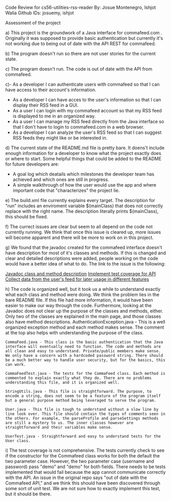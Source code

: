 Code Review for cs56-utilities-rss-reader
By: Josue Montenegro, Ishjot Walia
Github IDs: josuemy, ishjot

Assessment of the project

a) This project is the groundwork of a Java interface for commafeed.com . Originally it was supposed to provide basic authentication but currently it's not working due to being out of date with the API REST for commafeed.

b) The program doesn't run so there are not user stories for the current state.

c) The program doesn't run. The code is out of date with the API from commafeed.

c)- As a developer I can authenticate users with commafeed so that I can have access to their account's information.
  - As a developer I can have acces to the user's information so that I can display their RSS feed in a GUI.
  - As a user I can login with my commafeed account so that my RSS feed is displayed to me in an organized way.
  - As a user I can manage my RSS feed directly from the Java interface so that I don't have to login to commafeed.com in a web browser.
  - As a developer I can analyze the user's RSS feed so that I can suggest RSS feeds they might like or be interested in.

d) The current state of the README.md file is pretty bare. It doens't include enough information for a developer to know what the project exactly does or where to start. Some helpful things that could be added to the README for future developers are:  
   - A goal log which deatails which milestones the developer team has achieved and which ones are still in progress.
   - A simple walkthrough of how the user would use the app and where important code that "characterizes" the project lie.

e) The build.xml file currently explains every target. The description for "run" includes an enviroment variable $(mainClass) that does not correctly replace with the right name. The description literally prints $(mainClass), this should be fixed.

f) The currect issues are clear but seem to all depend on the code not currently running. We think that once this issue is cleared up, more issues will become apparent and there will be more to work on in this project.

g) We found that the javadoc created for the commafeed interface doesn't have description for most of it's classes and methods. If this is changed and  clear and detailed descriptions were added, people working on the code would have a better idea of what to do. The link to the issue is the following:


[Javadoc class and method description](https://github.com/UCSB-CS56-Projects/cs56-utilities-rss-reader/issues/10)
[Implement test coverage for API](https://github.com/UCSB-CS56-Projects/cs56-utilities-rss-reader/issues/11)
[Collect data from the user's feed for later usage in different features](https://github.com/UCSB-CS56-Projects/cs56-utilities-rss-reader/issues/12)

h) The code is organized well, but it took us a while to understand exactly what each class and method were doing. We think the problem lies in the bare README file. If this file had more information, it would have been easier to make our way through the code. Furthermore, looking at the Javadoc does not clear up the purpose of the classes and methods, either. Only two of the classes are explained in the main page, and those classes also have method descriptions.
	AuthenticationException.java - This is a well organized exception method and each method makes sense. The comment at the top also helps with understanding the purpose of the class.

	CommaFeed.java - This class is the basic authentication that the Java interface will eventually need to function. The code and methods are all clean and easy to understand. Private/public members make sense. We only have a concern with a hardcoded password string. There should be a much better way to handle user security, but for the basics, this can work.

	CommaFeedTest.java - The tests for the CommaFeed class. Each method is commented to explain exactly what they do. There are no problems understanding this file, and it is organized well.

	StringUtils.java - This file is straightforward. The purpose, to encode a string, does not seem to be a feature of the program itself but a general purpose method being leveraged to serve the program.

	User.java - This file is tough to understand without a slow line by line look over. This file should contain the types of comments seen in the others. For example, the parseProfile and parseSettings methods are still a mystery to us. The inner classes however are straightforward and their variables make sense. 

	UserTest.java - Straightforward and easy to understand tests for the User class.

i) The test coverage is not comprehensive. The tests currently check to see if the constructor for the Commafeed class works for both the default the two parameter case. However, the two parameter case (username and password) pass "demo" and "demo" for both fields. There needs to be tests implemented that would fail because the app cannot communicate correctly with the API. An issue in the original repo says "out of date with the Commafeed API," and we think this should have been discovered through some sort of unit test. We are not sure how to exactly implement this test, but it should be there.
